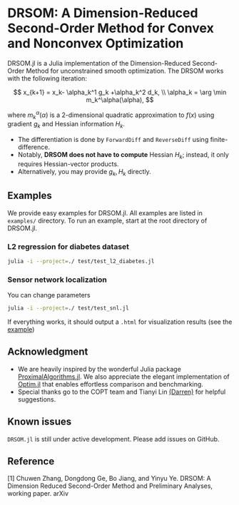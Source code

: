 # DRSOM: A Dimension-Reduced Second-Order Method for Convex and Nonconvex Optimization

DRSOM.jl is a Julia implementation of the Dimension-Reduced Second-Order Method for unconstrained smooth optimization. The DRSOM works with the following iteration:

$$
        x_{k+1}     = x_k- \alpha_k^1 g_k +\alpha_k^2 d_k, \\
        \alpha_k  = \arg \min m_k^\alpha(\alpha), 
$$

where  $m_k^\alpha(\alpha)$ is a 2-dimensional quadratic approximation to $f(x)$ using gradient $g_k$ and Hessian information $H_k$.

- The differentiation is done by `ForwardDiff` and `ReverseDiff` using finite-difference.
- Notably, **DRSOM does not have to compute** Hessian $H_k$; instead, it only requires Hessian-vector products.
-  Alternatively, you may provide $g_k, H_k$ directly. 

## Examples
We provide easy examples for DRSOM.jl. All examples are listed in `examples/` directory. To run an example, start at the root directory of DRSOM.jl.

### L2 regression for diabetes dataset

```bash
julia -i --project=./ test/test_l2_diabetes.jl
```

### Sensor network localization

You can change parameters
```bash
julia -i --project=./ test/test_snl.jl
```


If everything works, it should output a `.html` for visualization results (see the [example](example/snl.default.html))

## Acknowledgment
- We are heavily inspired by the wonderful Julia package [ProximalAlgorithms.jl](https://github.com/JuliaFirstOrder/ProximalAlgorithms.jl).  We also appreciate the elegant implementation of [Optim.jl](https://github.com/JuliaNLSolvers/Optim.jl/) that enables effortless comparison and benchmarking.
- Special thanks go to the COPT team and Tianyi Lin [(Darren)](https://tydlin.github.io/) for helpful suggestions.

## Known issues
`DRSOM.jl` is still under active development. Please add issues on GitHub.
## Reference
[1] Chuwen Zhang, Dongdong Ge, Bo Jiang, and Yinyu Ye. DRSOM: A Dimension Reduced Second-Order Method and Preliminary Analyses, working paper. arXiv